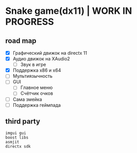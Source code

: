 # Snake game(dx11) | WORK IN PROGRESS
## road map
- [x] Графический движок на directx 11
- [x] Аудио движок на XAudio2
  - [ ] Звук в игре
- [x] Поддержка x86 и x64
- [ ] Мультиязычность
- [ ] GUI
  - [ ] Главное меню
  - [ ] Счётчик очков
- [ ] Сама змейка
- [ ] Поддержка геймпада

## third party 
```
imgui gui
boost libs
asmjit
directx sdk
```
